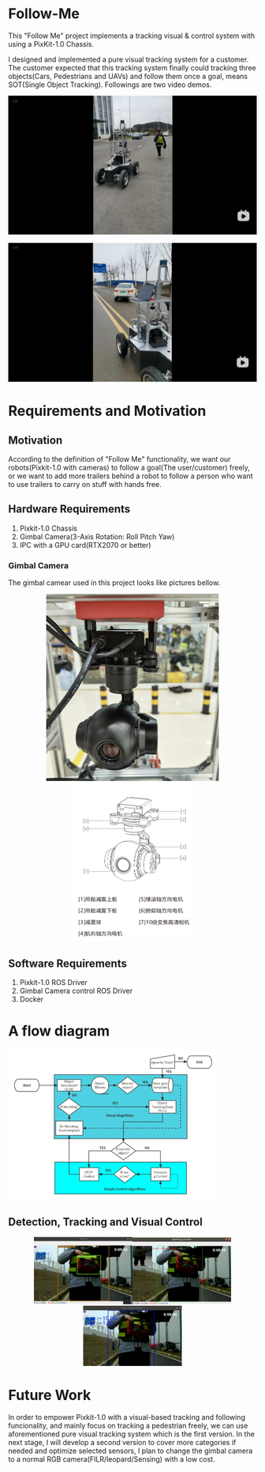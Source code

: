 # Follow-Me
This "Follow Me" project implements a tracking visual & control system with using a PixKit-1.0 Chassis.

I designed and implemented a pure visual tracking system for a customer. The customer expected that this tracking system finally could tracking three objects(Cars, Pedestrians and UAVs) and follow them once a goal, means SOT(Single Object Tracking). Followings are two video demos.

[![Following People](assets/follow-me-people.png)](https://www.bilibili.com/video/BV1Bm4y1w7BZ/?share_source=copy_web&vd_source=81fc800c9cfa4893666931076308fa4b "Following People")

[![Following Car](assets/follow-me-car.png)](https://www.bilibili.com/video/BV1xe4y1i7wi/?share_source=copy_web&vd_source=81fc800c9cfa4893666931076308fa4b "Following Car")

# Requirements and Motivation

## Motivation
According to the definition of "Follow Me" functionality, we want our robots(Pixkit-1.0 with cameras) to follow a goal(The user/customer) freely, or we want to add more trailers behind a robot to follow a person who want to use trailers to carry on stuff with hands free. 



## Hardware Requirements
1. Pixkit-1.0 Chassis
2. Gimbal Camera(3-Axis Rotation: Roll Pitch Yaw)
3. IPC with a GPU card(RTX2070 or better)

### Gimbal Camera

The gimbal camear used in this project looks like pictures bellow.
<center class="half">
<img src="assets/20220114-e0917cd4.png" alt="Real Camera" style="zoom:50%;" />
<img src="assets/gimbal-camera.png" alt="Flow Diagram" style="zoom:50%;" />
</center>

## Software Requirements
1. Pixkit-1.0 ROS Driver
2. Gimbal Camera control ROS Driver
3. Docker

# A flow diagram
<img src="assets/SOT-tracking-diagram.png" alt="Flow Diagram" style="zoom:50%;" />

## Detection, Tracking and Visual Control
<center class="half">
    <img src="assets/20220116-76d60e91.png" width="200"/><img src="assets/20220116-3b5f0f20.png" width="200"/><img src="assets/20220116-67901f3c.png" width="200"/>
</center>

# Future Work
In order to empower Pixkit-1.0 with a visual-based tracking and following funcionality, and mainly focus on tracking a pedestrian freely, we can use aforementioned pure visual tracking system which is the first version. In the next stage, I will develop a second version to cover more categories if needed and optimize selected sensors, I plan to change the gimbal camera to a normal RGB camera(FILR/leopard/Sensing) with a low cost. 